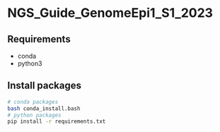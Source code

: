# NGS_Guide_GenomeEpi1_S1_2023

## Requirements
- conda
- python3
## Install packages
```bash
# conda packages
bash conda_install.bash
# python packages
pip install -r requirements.txt
```
